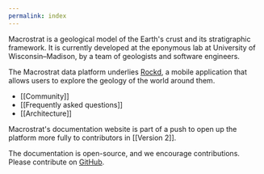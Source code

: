 ```yaml
---
permalink: index
---
```


Macrostrat is a geological model of the Earth's crust and its stratigraphic
framework. It is currently developed at the eponymous lab at University of Wisconsin–Madison, by a team of geologists and software engineers.

The Macrostrat data platform underlies [Rockd](https://rockd.org/), a mobile
application that allows users to explore the geology of the world around them.

- [[Community]]
- [[Frequently asked questions]]
- [[Architecture]]

Macrostrat's documentation website is part of a push to open up the platform
more fully to contributors in [[Version 2]].

The documentation is open-source, and we encourage contributions. Please
contribute on [GitHub](https://github.com/UW-Macrostrat/docs).
